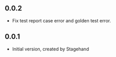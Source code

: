## 0.0.2

- Fix test report case error and golden test error.

## 0.0.1

- Initial version, created by Stagehand
